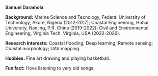 <b>Samuel Daramola</b>

<b>Background:</b> Marine Science and Tecnology, Federal University of Technology, Akure, Nigeria (2012-2017); Coastal Engineering, Hohai University, Nanjing, P.R. China (2019-2022); Civil and Environmental Engineering, Virginia Tech, Virginia, USA (2022-2026).

<b>Research Interests:</b> Coastal flooding; Deep learning; Remote sensing; Coastal morphology; UAV mapping.

<b>Hobbies:</b> Fine art drawing and playing basketball.

<b>Fun fact:</b> I love listening to very old songs.